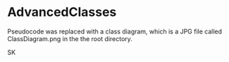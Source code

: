 # AdvancedClasses

Pseudocode was replaced with a class diagram, which is a JPG file called ClassDiagram.png in the the root directory.

SK